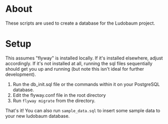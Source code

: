 # About

These scripts are used to create a database for the Ludobaum project.

# Setup

This assumes "flyway" is installed locally. If it's installed elsewhere, adjust accordingly. If it's not installed at all, running the sql files sequentially should get you up and running (but note this isn't ideal for further development).

1. Run the db_init.sql file or the commands within it on your PostgreSQL database. 
2. Edit the flyway.conf file in the root directory
3. Run `flyway migrate` from the directory.

That's it! You can also run `sample_data.sql` to insert some sample data to your new ludobaum database.